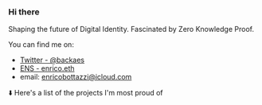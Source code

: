 ### Hi there

Shaping the future of Digital Identity. Fascinated by Zero Knowledge Proof.

You can find me on: 

- [Twitter - @backaes](https://twitter.com/backaes)
- [ENS - enrico.eth](https://enrico.eth.xyz/)
- email: enricobottazzi@icloud.com

⬇️ Here's a list of the projects I'm most proud of
